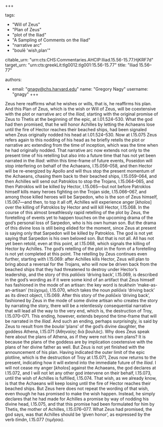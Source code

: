 +++

tags:
- "Will of Zeus"
- "Plan of Zeus"
- "plot of the Iliad"
- "A Sampling of Comments on the Iliad"
- "narrative arc"
- "boulē &#39;wish,plan&#39;"

citable_urn: "urn:cts:CHS:Commentaries.AHCIP:Iliad.15.56-15.77.HjKRF7d"
target_urn: "urn:cts:greekLit:tlg0012.tlg001:15.56-15.77"
title: "Iliad 15.56–77"

authors:
- email: "gnagy@chs.harvard.edu"
  name: "Gregory Nagy"
  username: "gnagy"
+++

<p>Zeus here reaffirms what he wishes or wills, that is, he reaffirms his plan. And this Plan of Zeus, which is the wish or Will of Zeus, will be coextensive with the plot or narrative arc of the <em>Iliad</em>, starting with the original promise of Zeus to Thetis at the beginning of the epic, at I.01.524–530. What the god had then promised, that he will honor Achilles by letting the Achaeans lose until the fire of Hector reaches their beached ships, had been signaled when Zeus originally nodded his head at I.01.524–530. Now at I.15.075 Zeus refers again to this nodding of his head as he briefly retells the plot or narrative arc extending from the time of inception, which was the time when he had originally nodded. That narrative arc now extends not only to the present time of his retelling but also into a future time that has not yet been narrated in the <em>Iliad</em>: within this time-frame of future events, Poseidon will stop interfering on behalf of the Achaeans, I.15.056–058, and then Hector will be re-energized by Apollo and will thus stop the present momentum of the Achaeans, chasing them back to their beached ships, I.15.059–064, and then Achilles will send out Patroklos to stop the Trojans, I.15.064–065, and then Patroklos will be killed by Hector, I.15.065—but not before Patroklos himself kills many heroes fighting on the Trojan side, I.15.066–067, and among those killed heroes will be Sarpedon, who is the son of Zeus himself, I.15.067—and then, to top it all off, Achilles will experience anger [<em>kholos</em>] over the killing of Patroklos by Hector and will kill Hector, I.15.068. In the course of this almost breathlessly rapid retelling of the plot by Zeus, the foretelling of events yet to happen touches on the upcoming drama of the god’s personal loss of Sarpedon, who is his own human son. But the drama of this divine loss is still being elided for the moment, since Zeus at present is saying only that Sarpedon will be killed by Patroklos. The god is not yet saying that Sarpedon is his own beloved son. But that is not all. All has not yet been retold, even at this point, at I.15.068, which signals the killing of Hector by Achilles. The god’s retelling of the plot in the form of a foretelling is not yet completed at this point. The retelling by Zeus continues even further, starting with I.15.069: after Achilles kills Hector, Zeus will plan to bring about a reversal for the Trojans, who will now be driven back from the beached ships that they had threatened to destroy under Hector’s leadership, and the story of this <em>paliōxis</em> ‘driving back’, I.15.069, is described in the god’s wording as if it were some kind of an artifact that Zeus himself has fashioned in the mode of an artisan: the key word is <em>teukhein</em> ‘make-as-an-artisan’ (τεύχοιμι), I.15.070, which takes the noun <em>paliōxis</em> ‘driving back’ as its direct object, I.15.069. After this story of the <em>paliōxis</em> ‘driving back’, fashioned by Zeus in the mode of some divine artisan who creates the story by narrating the story, there will be a relentlessly consequential narrative that will lead all the way to the very end, which is, the destruction of Troy, I.15.070–071. This ending, however, extends beyond the time-frame that will be narrated in the <em>Iliad</em>. And such an ending, perhaps surprisingly, is said by Zeus to result from the <em>boulai</em> ‘plans’ of the god’s divine daughter, the goddess Athena, I.15.071 (Ἀθηναίης διὰ βουλάς). Why does Zeus speak here about the plans of Athena, as if they were not his own plans? It is because the plans of the goddess are by implication coextensive with the plans of her divine father as well. But Zeus is not yet finished with the announcement of his plan. Having indicated the outer limit of the epic plotline, which is the destruction of Troy at I.15.071, Zeus now returns to the present, indicating how it will extend into the immediate future of the <em>Iliad</em>. I will not cease my anger [<em>kholos</em>] against the Achaeans, the god declares at I.15.072, and I will not let any other god intervene on their behalf, I.15.073, until the wish of Achilles is fulfilled, I.15.074. That wish, as we already know, is that the Achaeans will keep losing until the fire of Hector reaches their beached ships. But Zeus here does not repeat the wording of that wish, even though he has promised to make the wish happen. Instead, he simply declares that he had made for Achilles a promise by way of nodding his divine head, I.15.075, and that this promise had been formulated for him by Thetis, the mother of Achilles, I.15.076–077. What Zeus had promised, the god says, was that Achilles should be ‘given honor’, as expressed by the verb <em>tīmân</em>, I.15.077 (τιμῆσαι).  </p>
